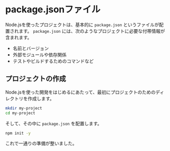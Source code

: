 # package.jsonファイル

Node.jsを使ったプロジェクトは、基本的に `package.json` というファイルが配置されます。
`package.json` には、次のようなプロジェクトに必要な付帯情報が含まれます。

- 名前とバージョン
- 外部モジュールや依存関係
- テストやビルドするためのコマンドなど

## プロジェクトの作成

Node.jsを使った開発をはじめるにあたって、最初にプロジェクトのためのディレクトリを作成します。

```bash
mkdir my-project
cd my-project
```

そして、その中に `package.json` を配置します。

```bash
npm init -y
```

これで一通りの準備が整いました。
